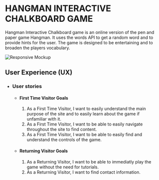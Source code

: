 # HANGMAN INTERACTIVE CHALKBOARD GAME

Hangman Interactive Chalkboard game is an online version of the pen and paper game Hangman. It uses the words API to get a random word and to provide hints for the user. The game is designed to be entertaining and to broaden the players vocabulary.

![Responsive Mockup]()

## User Experience (UX)

- ### User stories

  - #### First Time Visitor Goals

    1. As a First Time Visitor, I want to easily understand the main purpose of the site and to easily learn about the game if unfamiliar with it.
    2. As a First Time Visitor, I want to be able to easily navigate throughout the site to find content.
    3. As a First Time Visitor, I want to be able to easily find and understand the controls of the game.

  - #### Returning Visitor Goals

    1. As a Returning Visitor, I want to be able to immediatly play the game without the need for tutorials.
    2. As a Returning Visitor, I want to find contact information.
